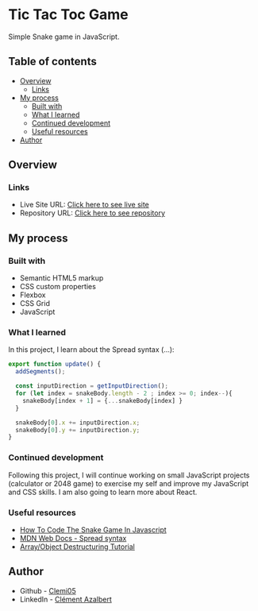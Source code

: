 # Tic Tac Toc Game

Simple Snake game in JavaScript.

## Table of contents

- [Overview](#overview)
  - [Links](#links)
- [My process](#my-process)
  - [Built with](#built-with)
  - [What I learned](#what-i-learned)
  - [Continued development](#continued-development)
  - [Useful resources](#useful-resources)
- [Author](#author)

## Overview

### Links

- Live Site URL: [Click here to see live site](https://clemi05.github.io/snake-game/)
- Repository URL: [Click here to see repository](https://github.com/Clemi05/snake-game)

## My process

### Built with

- Semantic HTML5 markup
- CSS custom properties
- Flexbox
- CSS Grid
- JavaScript

### What I learned

In this project, I learn about the Spread syntax (...):

```js
export function update() {
  addSegments();

  const inputDirection = getInputDirection();
  for (let index = snakeBody.length - 2 ; index >= 0; index--){
    snakeBody[index + 1] = {...snakeBody[index] }
  }

  snakeBody[0].x += inputDirection.x;
  snakeBody[0].y += inputDirection.y;
}
```

### Continued development

Following this project, I will continue working on small JavaScript projects (calculator or 2048 game) to exercise my self and improve my JavaScript and CSS skills. I am also going to learn more about React.

### Useful resources

- [How To Code The Snake Game In Javascript](https://www.youtube.com/watch?v=QTcIXok9wNY)
- [MDN Web Docs - Spread syntax](https://developer.mozilla.org/en-US/docs/Web/JavaScript/Reference/Operators/Spread_syntax)
- [Array/Object Destructuring Tutorial](https://www.youtube.com/watch?v=NIq3qLaHCIs&ab_channel=WebDevSimplified)


## Author

- Github - [Clemi05](https://github.com/Clemi05)
- LinkedIn - [Clément Azalbert](https://www.linkedin.com/in/clement-azalbert/)
